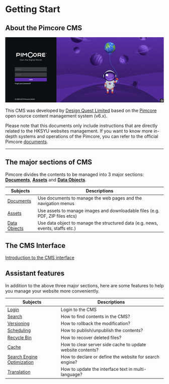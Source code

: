 # Getting Start 

## About the Pimcore CMS

![](images/02.jpg)

This CMS was developed by [Design Quest Limited](https://designquest.com.hk) based on the [Pimcore](https://pimcore.com/) open source content management system (v6.x).

Please note that this documents only include instructions that are directly related to the HKSYU websites management. If you want to know more in-depth systems and operations of the Pimcore, you can refer to the official Pimcore [documents](https://pimcore.com/docs/6.x/Development_Documentation/).

---
## The major sections of CMS

Pimcore divides the contents to be managed into 3 major sections: [**Documents**](documents/), [**Assets**](assets/) and [**Data Objects**](data-objects/).

| Subjects                      | Descriptions                                                                   |
| ----------------------------- | ------------------------------------------------------------------------------ |
| [Documents](documents/)       | Use documents to manage the web pages and the navigation menus                 |
| [Assets](assets/)             | Use assets to manage images and downloadable files (e.g. PDF, ZIP files etcs) |
| [Data Objects](data-objects/) | Use data object to manage the structured data (e.g. news, events, staffs etc.) |

## The CMS Interface

[Introduction to the CMS interface](basic/interface.md)

## Assistant features
In addition to the above three major sections, here are some features to help you manage your website more conveniently.

| Subjects                            | Descriptions                                               |
| ----------------------------------- | ---------------------------------------------------------- |
| [Login](basic/login.md)             | Login to the CMS                                           |
| [Search](basic/search.md)           | How to find contents in the CMS?                           |
| [Versioning](basic/versioning.md)   | How to rollback the modification?                          |
| [Scheduling](basic/scheduling.md)   | How to publish/unpublish the contents?                     |
| [Recycle Bin](basic/recycle-bin.md) | How to recover deleted files?                              |
| [Cache](basic/cache.md)             | How to clear server side cache to update website contents? |
| [Search Engine Optimization](basic/search-engine-optimization)| How to declare or define the website for search engine? |
| [Translation](basic/translation.md) | How to update the interface text in multi-language? |